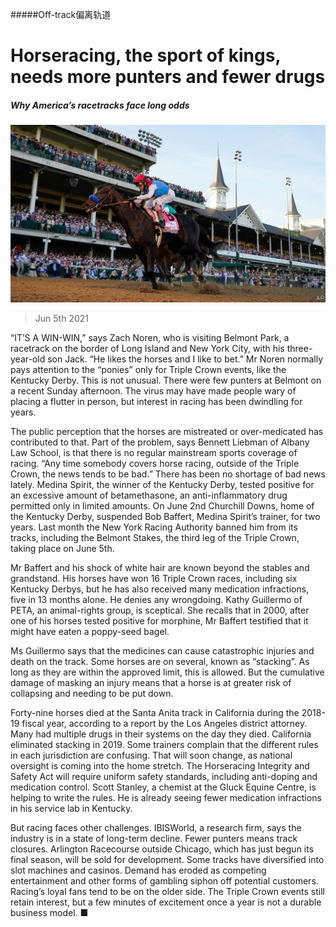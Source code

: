 #####Off-track偏离轨道

# Horseracing, the sport of kings, needs more punters and fewer drugs 

##### Why America’s racetracks face long odds 

![image](images/20210605_usp504.jpg) 

> Jun 5th 2021 

“IT’S A WIN-WIN,” says Zach Noren, who is visiting Belmont Park, a racetrack on the border of Long Island and New York City, with his three-year-old son Jack. “He likes the horses and I like to bet.” Mr Noren normally pays attention to the “ponies” only for Triple Crown events, like the Kentucky Derby. This is not unusual. There were few punters at Belmont on a recent Sunday afternoon. The virus may have made people wary of placing a flutter in person, but interest in racing has been dwindling for years.

The public perception that the horses are mistreated or over-medicated has contributed to that. Part of the problem, says Bennett Liebman of Albany Law School, is that there is no regular mainstream sports coverage of racing. “Any time somebody covers horse racing, outside of the Triple Crown, the news tends to be bad.” There has been no shortage of bad news lately. Medina Spirit, the winner of the Kentucky Derby, tested positive for an excessive amount of betamethasone, an anti-inflammatory drug permitted only in limited amounts. On June 2nd Churchill Downs, home of the Kentucky Derby, suspended Bob Baffert, Medina Spirit’s trainer, for two years. Last month the New York Racing Authority banned him from its tracks, including the Belmont Stakes, the third leg of the Triple Crown, taking place on June 5th.


Mr Baffert and his shock of white hair are known beyond the stables and grandstand. His horses have won 16 Triple Crown races, including six Kentucky Derbys, but he has also received many medication infractions, five in 13 months alone. He denies any wrongdoing. Kathy Guillermo of PETA, an animal-rights group, is sceptical. She recalls that in 2000, after one of his horses tested positive for morphine, Mr Baffert testified that it might have eaten a poppy-seed bagel.

Ms Guillermo says that the medicines can cause catastrophic injuries and death on the track. Some horses are on several, known as “stacking”. As long as they are within the approved limit, this is allowed. But the cumulative damage of masking an injury means that a horse is at greater risk of collapsing and needing to be put down.

Forty-nine horses died at the Santa Anita track in California during the 2018-19 fiscal year, according to a report by the Los Angeles district attorney. Many had multiple drugs in their systems on the day they died. California eliminated stacking in 2019. Some trainers complain that the different rules in each jurisdiction are confusing. That will soon change, as national oversight is coming into the home stretch. The Horseracing Integrity and Safety Act will require uniform safety standards, including anti-doping and medication control. Scott Stanley, a chemist at the Gluck Equine Centre, is helping to write the rules. He is already seeing fewer medication infractions in his service lab in Kentucky.

But racing faces other challenges. IBISWorld, a research firm, says the industry is in a state of long-term decline. Fewer punters means track closures. Arlington Racecourse outside Chicago, which has just begun its final season, will be sold for development. Some tracks have diversified into slot machines and casinos. Demand has eroded as competing entertainment and other forms of gambling siphon off potential customers. Racing’s loyal fans tend to be on the older side. The Triple Crown events still retain interest, but a few minutes of excitement once a year is not a durable business model. ■


